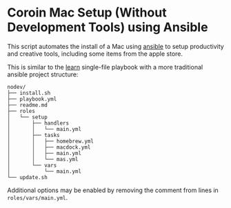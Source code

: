 # Coroin Mac Setup (Without Development Tools) using Ansible

This script automates the install of a Mac using [ansible](https://www.ansible.com/) to setup productivity and creative tools, including some items from the apple store.

This is similar to the [learn](learn/readme.md) single-file playbook with a more traditional ansible project structure:

```
nodev/
├── install.sh
├── playbook.yml
├── readme.md
├── roles
│   └── setup
│       ├── handlers
│       │   └── main.yml
│       ├── tasks
│       │   ├── homebrew.yml
│       │   ├── macdock.yml
│       │   ├── main.yml
│       │   └── mas.yml
│       └── vars
│           └── main.yml
└── update.sh
```

Additional options may be enabled by removing the comment from lines in `roles/vars/main.yml`.